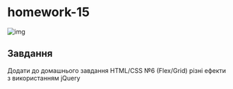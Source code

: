 # homework-15

![img](img.png)

## Завдання

Додати до домашнього завдання HTML/CSS №6 (Flex/Grid) різні ефекти з використанням jQuery